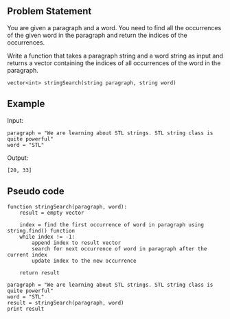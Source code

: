 ## Problem Statement

You are given a paragraph and a word. You need to find all the occurrences of the given word in the paragraph and return the indices of the occurrences.

Write a function that takes a paragraph string and a word string as input and returns a vector containing the indices of all occurrences of the word in the paragraph.

    vector<int> stringSearch(string paragraph, string word)

## Example

Input:
    
    paragraph = "We are learning about STL strings. STL string class is quite powerful"
    word = "STL"

Output:

    [20, 33]

## Pseudo code

```plaintext
function stringSearch(paragraph, word):
    result = empty vector
    
    index = find the first occurrence of word in paragraph using string.find() function
    while index != -1:
        append index to result vector
        search for next occurrence of word in paragraph after the current index
        update index to the new occurrence
        
    return result

paragraph = "We are learning about STL strings. STL string class is quite powerful"
word = "STL"
result = stringSearch(paragraph, word)
print result
```